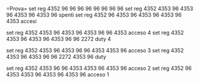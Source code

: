 =Prova=
set reg 4352 96 96 96 96 96 96 96 96
set reg 4352 4353 96 4353 96 4353 96 4353 96 spenti
set reg 4352 96 4353 96 4353 96 4353 96 4353 accesi

set reg 4352 4353 96 4353 96 4353 96 96 4353 acceso 4
set reg 4352 4353 96 4353 96 4353 96 96 2272 duty 4

set reg 4352 4353 96 4353 96 96 4353 4353 96 acceso 3
set reg 4352 4353 96 4353 96 96 2272 4353 96 duty 

set reg 4352 4353 96 96 4353 4353 96 4353 96 acceso 2
set reg 4352 96 4353 4353 96 4353 96 4353 96 acceso 1